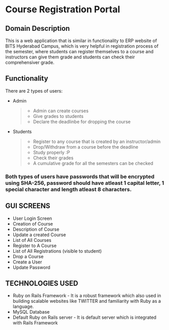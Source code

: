 # Course Registration Portal

## Domain Description
This is a web application that is similar in functionality to ERP website of BITS Hyderabad Campus, which is very helpful in registration process of the semester, where students can register themselves to a course and instructors can give them grade and students can check their comprehensiver grade.

## Functionality
There are 2 types of users:
* Admin
  > * Admin can create courses
  > * Give grades to students
  > * Declare the deadlinbe for dropping the course
  
* Students
  > * Register to any course that is created by an instructor/admin
  > * Drop/Withdraw from a course before the deadline
  > * Study properly :P
  > * Check their grades
  > * A cumulative grade for all the semesters can be checked
  
### Both types of users have passwords that will be encrypted using SHA-256, password should have atleast 1 capital letter, 1 special character and length atleast 8 characters.

## GUI SCREENS
* User Login Screen
* Creation of Course
* Description of Course
* Update a created Course
* List of All Courses
* Register to A Course
* List of All Registrations (visible to student)
* Drop a Course
* Create a User
* Update Password

## TECHNOLOGIES USED
* Ruby on Rails Framework - It is a robust framework which also used in building scalable websites like TWITTER and familiarity with Ruby as a language.
* MySQL Database
* Default Ruby on Rails server - It is default server which is integrated with Rails Framework
